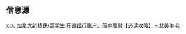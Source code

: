 
## 信息源

[🇨🇦 加拿大新移民/留学生 开设银行账户、简单理财【必读攻略】 – 北美羊毛](https://beimeiyangmao.com/new-to-canada-bank-account-investment/)

